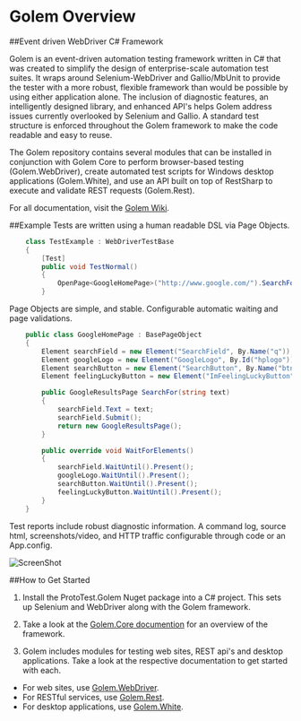﻿Golem Overview
====================

##Event driven WebDriver C# Framework

Golem is an event-driven automation testing framework written in C# that was created to simplify the design of enterprise-scale automation test suites. 
It wraps around Selenium-WebDriver and Gallio/MbUnit to provide the tester with a more robust, flexible framework than would be possible by using either 
application alone. The inclusion of diagnostic features, an intelligently designed library, and enhanced API's helps Golem address issues currently 
overlooked by Selenium and Gallio. A standard test structure is enforced throughout the Golem framework to make the code readable and easy to reuse. 

The Golem repository contains several modules that can be installed in conjunction with Golem Core to perform browser-based testing (Golem.WebDriver), 
create automated test scripts for Windows desktop applications (Golem.White), and use an API built on top of RestSharp to execute and validate REST 
requests (Golem.Rest). 

For all documentation, visit the [Golem Wiki](https://github.com/ProtoTest/ProtoTest.Golem/wiki).

##Example
Tests are written using a human readable DSL via Page Objects.  
```C#
    class TestExample : WebDriverTestBase
    {
        [Test]
        public void TestNormal()
        {
            OpenPage<GoogleHomePage>("http://www.google.com/").SearchFor("Selenium").VerifyResult("Selenium - Web Browser Automation");
        }
```
Page Objects are simple, and stable.  Configurable automatic waiting and page validations.  
```C#
    public class GoogleHomePage : BasePageObject
    {
        Element searchField = new Element("SearchField", By.Name("q"));
        Element googleLogo = new Element("GoogleLogo", By.Id("hplogo"));
        Element searchButton = new Element("SearchButton", By.Name("btnK"));
        Element feelingLuckyButton = new Element("ImFeelingLuckyButton", By.Name("btnI"));

        public GoogleResultsPage SearchFor(string text)
        {
            searchField.Text = text;
            searchField.Submit();
            return new GoogleResultsPage();
        }

        public override void WaitForElements()
        {
            searchField.WaitUntil().Present();
            googleLogo.WaitUntil().Present();
            searchButton.WaitUntil().Present();
            feelingLuckyButton.WaitUntil().Present();
        }
    }
```

Test reports include robust diagnostic information.  A command log, source html, screenshots/video, and HTTP traffic configurable through code or an App.config.  

![ScreenShot](https://raw.github.com/ProtoTest/ProtoTest.Golem/master/ProtoTest.Golem/Tests/SampleReport/Report.jpg)

##How to Get Started

1) Install the ProtoTest.Golem Nuget package into a C# project. This sets up Selenium and WebDriver along with the Golem framework.		

2) Take a look at the [Golem.Core documention](https://github.com/ProtoTest/ProtoTest.Golem/wiki/Golem.Core,-Setup) for an overview of the framework.

3) Golem includes modules for testing web sites, REST api's and desktop applications. Take a look at the respective documentation to get started with each.
* For web sites, use [Golem.WebDriver](https://github.com/ProtoTest/ProtoTest.Golem/wiki/Golem.WebDriver,-Getting-Started). 
* For RESTful services, use [Golem.Rest](https://github.com/ProtoTest/ProtoTest.Golem/wiki/Golem.Rest,-Getting-Started). 
* For desktop applications, use [Golem.White](https://github.com/ProtoTest/ProtoTest.Golem/wiki/Golem.White,-Getting-Started).



